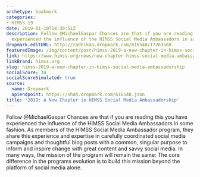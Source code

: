 ```yaml
---
archetype: bookmark
categories:
- HIMSS 19
date: 2019-01-10T14:30:51Z
description: Follow @MichaelGaspar Chances are that if you are reading this you have
  experienced the influence of the HIMSS Social Media Ambassadors in some fashion.
dropmark.editURL: http://radhikan.dropmark.com/616548/17263560
featuredImage: /img/content/post/himss-2019-a-new-chapter-in-himss-social-media-ambassadorship.JPG
link: https://www.himss.org/news/new-chapter-himss-social-media-ambassadorship
linkBrand: himss.org
slug: himss-2019-a-new-chapter-in-himss-social-media-ambassadorship
socialScore: 34
socialScoreSimulated: true
source:
  name: Dropmark
  apiendpoint: https://shah.dropmark.com/616548.json
title: '2019: A New Chapter in HIMSS Social Media Ambassadorship'
---
```

Follow @MichaelGaspar Chances are that if you are reading this you have experienced the influence of the HIMSS Social Media Ambassadors in some fashion. As members of the HIMSS Social Media Ambassador program, they share this experience and expertise in carefully coordinated social media campaigns and thoughtful blog posts with a common, singular purpose to inform and inspire change with great content and savvy social media. In many ways, the mission of the program will remain the same: The core difference in the programs evolution is to build this mission beyond the platform of social media alone.

